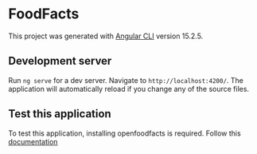 # FoodFacts

This project was generated with [Angular CLI](https://github.com/angular/angular-cli) version 15.2.5.

## Development server

Run `ng serve` for a dev server. Navigate to `http://localhost:4200/`. The application will automatically reload if you change any of the source files.

## Test this application

To test this application, installing openfoodfacts is required. Follow this [documentation](https://openfoodfacts.github.io/openfoodfacts-server/dev/how-to-quick-start-guide/)